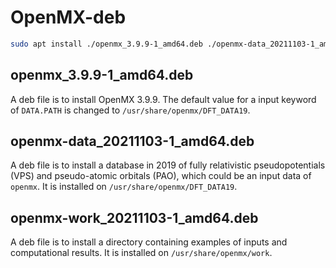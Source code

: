 # OpenMX-deb

``` bash
sudo apt install ./openmx_3.9.9-1_amd64.deb ./openmx-data_20211103-1_amd64.deb ./openmx-work_20211103-1_amd64.deb
```

## openmx_3.9.9-1_amd64.deb

A deb file is to install OpenMX 3.9.9.
The default value for a input keyword of `DATA.PATH` is changed to `/usr/share/openmx/DFT_DATA19`.

## openmx-data_20211103-1_amd64.deb

A deb file is to install a database in 2019 of fully relativistic pseudopotentials (VPS) and pseudo-atomic orbitals (PAO), which could be an input data of `openmx`.
It is installed on `/usr/share/openmx/DFT_DATA19`.

## openmx-work_20211103-1_amd64.deb

A deb file is to install a directory containing examples of inputs and computational results.
It is installed on `/usr/share/openmx/work`.